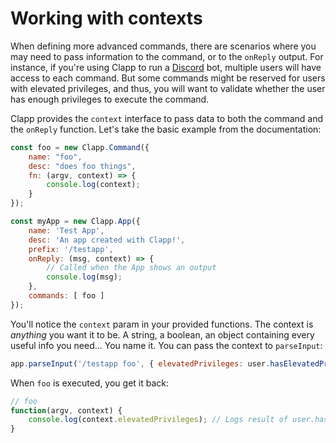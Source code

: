 # Working with contexts

When defining more advanced commands, there are scenarios where you may need to pass information to the command, or to the `onReply` output. For instance, if you're using Clapp to run a [Discord](http://discordapp.com) bot, multiple users will have access to each command. But some commands might be reserved for users with elevated privileges, and thus, you will want to validate whether the user has enough privileges to execute the command.

Clapp provides the `context` interface to pass data to both the command and the `onReply` function. Let's take the basic example from the documentation:

```js
const foo = new Clapp.Command({
	name: "foo",
	desc: "does foo things",
	fn: (argv, context) => {
		console.log(context);
	}
});

const myApp = new Clapp.App({
	name: 'Test App',
	desc: 'An app created with Clapp!',
	prefix: '/testapp',
	onReply: (msg, context) => {
		// Called when the App shows an output
		console.log(msg);
	},
	commands: [ foo ]
});
```

You'll notice the `context` param in your provided functions. The context is *anything* you want it
to be. A string, a boolean, an object containing every useful info you need... You name it. You can
pass the context to `parseInput`:

```javascript
app.parseInput('/testapp foo', { elevatedPrivileges: user.hasElevatedPrivileges() });
```
When `foo` is executed, you get it back:
```javascript
// foo
function(argv, context) {
    console.log(context.elevatedPrivileges); // Logs result of user.hasElevatedPrivileges()
}
```
